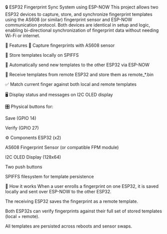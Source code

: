 🔒 ESP32 Fingerprint Sync System using ESP-NOW
This project allows two ESP32 devices to capture, store, and synchronize fingerprint templates using the AS608 (or similar) fingerprint sensor and ESP-NOW communication protocol. Both devices are identical in setup and logic, enabling bi-directional synchronization of fingerprint data without needing Wi-Fi or internet.



🧠 Features
📸 Capture fingerprints with AS608 sensor

💾 Store templates locally on SPIFFS

📡 Automatically send new templates to the other ESP32 via ESP-NOW

🔁 Receive templates from remote ESP32 and store them as remote_*.bin

✅ Match current finger against both local and remote templates

🖥️ Display status and messages on I2C OLED display

🎛️ Physical buttons for:

Save (GPIO 14)

Verify (GPIO 27)




⚙️ Components
ESP32 (x2)

AS608 Fingerprint Sensor (or compatible FPM module)

I2C OLED Display (128x64)

Two push buttons

SPIFFS filesystem for template persistence



🔗 How it works
When a user enrolls a fingerprint on one ESP32, it is saved locally and sent over ESP-NOW to the other ESP32.

The receiving ESP32 saves the fingerprint as a remote template.

Both ESP32s can verify fingerprints against their full set of stored templates (local + remote).

All templates are persisted across reboots and sensor swaps.

